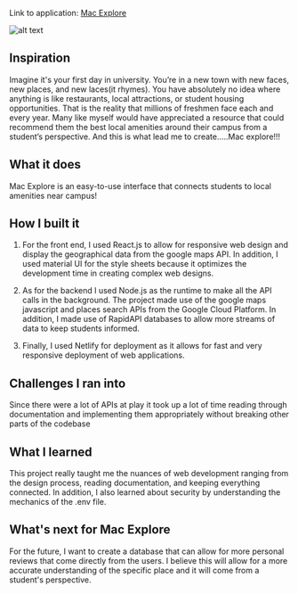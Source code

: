 Link to application: [Mac Explore](https://mac-explore.netlify.app/)

![alt text](https://challengepost-s3-challengepost.netdna-ssl.com/photos/production/software_photos/001/798/642/datas/gallery.jpg)

## Inspiration

Imagine it's your first day in university. You’re in a new town with new faces, new places, and new laces(it rhymes). You have absolutely no idea where anything is like restaurants, local attractions, or student housing opportunities. That is the reality that millions of freshmen face each and every year. Many like myself would have appreciated a resource that could recommend them the best local amenities around their campus from a student’s perspective. And this is what lead me to create…..Mac explore!!!

## What it does

Mac Explore is an easy-to-use interface that connects students to local amenities near campus!

## How I built it

1. For the front end, I used React.js to allow for responsive web design and display the geographical data from the google maps API. In addition, I used material UI for the style sheets because it optimizes the development time in creating complex web designs.

2. As for the backend I used Node.js as the runtime to make all the API calls in the background. The project made use of the google maps javascript and places search APIs from the Google Cloud Platform. In addition, I made use of RapidAPI databases to allow more streams of data to keep students informed.

3. Finally, I used Netlify for deployment as it allows for fast and very responsive deployment of web applications.

## Challenges I ran into

Since there were a lot of APIs at play it took up a lot of time reading through documentation and implementing them appropriately without breaking other parts of the codebase 

## What I learned

This project really taught me the nuances of web development ranging from the design process, reading documentation, and keeping everything connected. In addition, I also learned about security by understanding the mechanics of the .env file.

## What's next for Mac Explore

For the future, I want to create a database that can allow for more personal reviews that come directly from the users. I believe this will allow for a more accurate understanding of the specific place and it will come from a student's perspective. 
